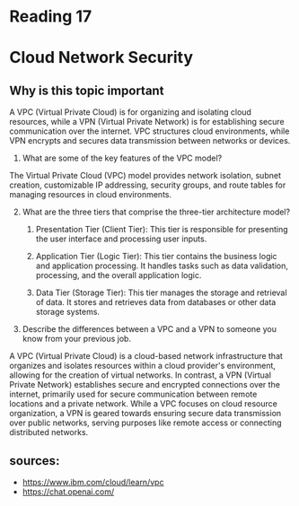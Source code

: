 # Reading 17
# Cloud Network Security
## Why is this topic important

A VPC (Virtual Private Cloud) is for organizing and isolating cloud resources, while a VPN (Virtual Private Network) is for establishing secure communication over the internet. VPC structures cloud environments, while VPN encrypts and secures data transmission between networks or devices.


1. What are some of the key features of the VPC model?

The Virtual Private Cloud (VPC) model provides network isolation, subnet creation, customizable IP addressing, security groups, and route tables for managing resources in cloud environments.

2. What are the three tiers that comprise the three-tier architecture model?

    1. Presentation Tier (Client Tier): This tier is responsible for presenting the user interface and processing user inputs.

    2. Application Tier (Logic Tier): This tier contains the business logic and application processing. It handles tasks such as data validation, processing, and the overall application logic.

    3. Data Tier (Storage Tier): This tier manages the storage and retrieval of data. It stores and retrieves data from databases or other data storage systems.

3. Describe the differences between a VPC and a VPN to someone you know from your previous job.


A VPC (Virtual Private Cloud) is a cloud-based network infrastructure that organizes and isolates resources within a cloud provider's environment, allowing for the creation of virtual networks. In contrast, a VPN (Virtual Private Network) establishes secure and encrypted connections over the internet, primarily used for secure communication between remote locations and a private network. While a VPC focuses on cloud resource organization, a VPN is geared towards ensuring secure data transmission over public networks, serving purposes like remote access or connecting distributed networks.

## sources:
- https://www.ibm.com/cloud/learn/vpc
- https://chat.openai.com/ 